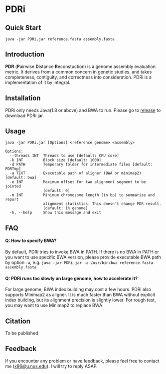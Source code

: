 # PDRi

## Quick Start
```shell
java -jar PDRi.jar reference.fasta assembly.fasta
```

## Introduction

**PDR** (**P**airwise **D**istance **R**econstuction) is a genome assembly evaluation metric. It derives from a common concern in genetic studies, and takes completeness, contiguity, and correctness into consideration. PDRi is a implementation of it by integral.

## Installation

PDRi only needs Java(1.8 or above) and BWA to run. Please go to [release](https://github.com/taoistly/PDR/releases) to download PDRi.jar.

## Usage

```shell
java -jar PDRi.jar [Options] <reference genome> <assembly>

Options:
  --threads INT  Threads to use [default: CPU core]
  -k INT         Block size [default: 1000]
  -d PATH        Temporary folder for intermediate files [default: PDRTmp]
  -a TEXT        Executable path of aligner (BWA or minimap2) [default: bwa]
  -e INT         Maximum offset for two alignment segment to be jointed
                 [default: 0]
  -m INT         Minimum chromosome length (in bp) to summarize and report
                 alignment statistics. This doesn't change PDR result.
                 [default: 1% genome]
  -h, --help     Show this message and exit

```

## FAQ

#### Q: How to specify BWA?

By default, PDRi tries to invoke BWA in PATH. If there is no BWA in PATH or you want to use specific BWA version, please provide executable BWA path by option `-a`, e.g. `java -jar PDRi.jar -a /usr/bin/bwa reference.fasta assembly.fasta `

#### Q: PDRi runs too slowly on large genome, how to accelerate it?

For large genome, BWA index building may cost a few hours. PDRi also supports Minimap2 as aligner. It is much faster than BWA without explicit index building, but its alignment precision is slightly lower. For rough test, you may want to use Minimap2 to replace BWA.  
 
## Citation
To be published

## Feedback
If you encounter any problem or have feedback, please feel free to contact me (x86@u.nus.edu). I will try to reply ASAP.